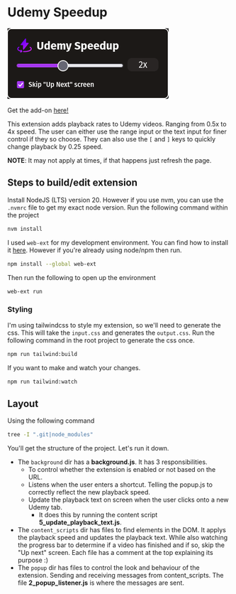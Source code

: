 # Udemy Speedup

![UdemySpeedup Extension](./imgs/extension.png)

Get the add-on [here!](https://addons.mozilla.org/en-US/firefox/addon/udemy-speedup/)

This extension adds playback rates to Udemy videos. Ranging from 0.5x to 4x speed.
The user can either use the range input or the text input for finer control if they so choose. They can also use the `[` and `]` keys to quickly change playback by 0.25 speed.

**NOTE**: It may not apply at times, if that happens just refresh the page.

## Steps to build/edit extension

Install NodeJS (LTS) version 20. However if you use nvm, you can use the `.nvmrc` file to get my exact node version. Run the following command within the project

```bash
nvm install
```

I used `web-ext` for my development environment. You can find how to install it [here](https://extensionworkshop.com/documentation/develop/getting-started-with-web-ext/). However if you're already using node/npm then run.

```bash
npm install --global web-ext
```

Then run the following to open up the environment

```bash
web-ext run
```

### Styling

I'm using tailwindcss to style my extension, so we'll need to generate the css. This will take the `input.css` and generates the `output.css`. Run the following command in the root project to generate the css once.

```bash
npm run tailwind:build
```

If you want to make and watch your changes.

```bash
npm run tailwind:watch
```

## Layout

Using the following command

```bash
tree -I ".git|node_modules"
```

You'll get the structure of the project. Let's run it down.

- The `background` dir has a **background.js**. It has 3 responsibilities.
  - To control whether the extension is enabled or not based on the URL.
  - Listens when the user enters a shortcut. Telling the popup.js to correctly reflect the new playback speed.
  - Update the playback text on screen when the user clicks onto a new Udemy tab.
    - It does this by running the content script **5_update_playback_text.js**.
- The `content_scripts` dir has files to find elements in the DOM. It applys the playback speed and updates the playback text. While also watching the progress bar to determine if a video has finished and if so, skip the "Up next" screen. Each file has a comment at the top explaining its purpose :)
- The `popup` dir has files to control the look and behaviour of the extension. Sending and receiving messages from content_scripts. The file **2_popup_listener.js** is where the messages are sent.
